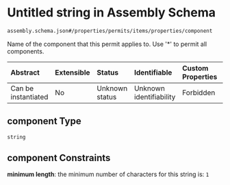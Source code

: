 # Untitled string in Assembly Schema

```txt
assembly.schema.json#/properties/permits/items/properties/component
```

Name of the component that this permit applies to. Use '\*' to permit all components.

| Abstract            | Extensible | Status         | Identifiable            | Custom Properties | Additional Properties | Access Restrictions | Defined In                                                                   |
| :------------------ | :--------- | :------------- | :---------------------- | :---------------- | :-------------------- | :------------------ | :--------------------------------------------------------------------------- |
| Can be instantiated | No         | Unknown status | Unknown identifiability | Forbidden         | Allowed               | none                | [assembly.schema.json\*](../out/assembly.schema.json "open original schema") |

## component Type

`string`

## component Constraints

**minimum length**: the minimum number of characters for this string is: `1`
